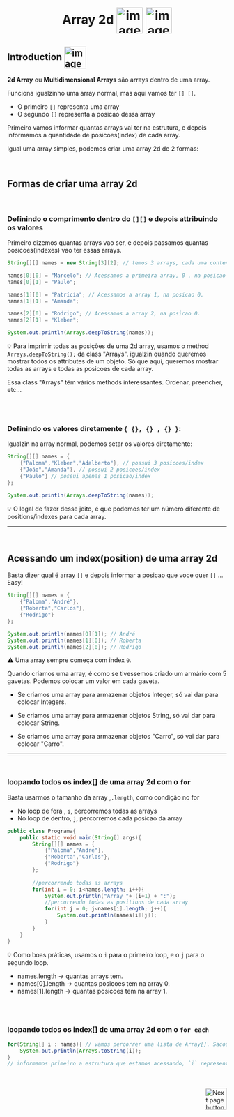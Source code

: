 <h1 align="center">
    Array 2d
    <img src="https://cdn-icons-png.flaticon.com/512/5519/5519708.png" alt="image icon" width="60px" align="center">
    <img src="https://cdn-icons-png.flaticon.com/512/5519/5519708.png" alt="image icon" width="60px" align="center">
</h1>

## Introduction <img src="https://cdn-icons-png.flaticon.com/512/1436/1436664.png" alt="imagem" width="50px" align="center">

**2d Array** ou **Multidimensional Arrays** são arrays dentro de uma array.

Funciona igualzinho uma array normal, mas aqui vamos ter `[] []`.

- O primeiro `[]` representa uma array
- O segundo `[]` representa a posicao dessa array

Primeiro vamos informar quantas arrays vai ter na estrutura, e depois informamos a quantidade de posicoes(index) de cada array.

Igual uma array simples, podemos criar uma array 2d de 2 formas:

<br>

## Formas de criar uma array 2d

<br>

### Definindo o comprimento dentro do `[][]` e depois attribuindo os valores

Primeiro dizemos quantas arrays vao ser, e depois passamos quantas posicoes(indexes) vao ter essas arrays.

```java
String[][] names = new String[3][2]; // temos 3 arrays, cada uma contendo 2 positions/indexes

names[0][0] = "Marcelo"; // Acessamos a primeira array, 0 , na posicao 0.
names[0][1] = "Paulo";

names[1][0] = "Patrícia"; // Acessamos a array 1, na posicao 0.
names[1][1] = "Amanda";

names[2][0] = "Rodrigo"; // Acessamos a array 2, na posicao 0.
names[2][1] = "Kleber";

System.out.println(Arrays.deepToString(names));
```

:bulb: Para imprimir todas as posições de uma 2d array, usamos o method `Arrays.deepToString();` da class "Arrays". igualzin quando queremos mostrar todos os attributes de um objeto. Só que aqui, queremos mostrar todas as arrays e todas as posicoes de cada array.

Essa class "Arrays" têm vários methods interessantes. Ordenar, preencher, etc...

<br>
<br>

### Definindo os valores diretamente `{ {}, {} , {} }`:
Igualzin na array normal, podemos setar os valores diretamente:

```java
String[][] names = {
    {"Paloma","Kleber","Adalberto"}, // possui 3 posicoes/index
    {"João","Amanda"}, // possui 2 posicoes/index
    {"Paulo"} // possui apenas 1 posicao/index
};

System.out.println(Arrays.deepToString(names));
```

💡 O legal de fazer desse jeito, é que podemos ter um número diferente de positions/indexes para cada array.

<hr>
<br>

## Acessando um index(position) de uma array 2d
Basta dizer qual é array `[]` e depois informar a posicao que voce quer `[]` ... Easy!

```java
String[][] names = {
    {"Paloma","André"},
    {"Roberta","Carlos"},
    {"Rodrigo"}
};

System.out.println(names[0][1]); // André
System.out.println(names[1][0]); // Roberta
System.out.println(names[2][0]); // Rodrigo
```

:warning: Uma array sempre começa com index `0`.


Quando criamos uma array, é como se tivessemos criado um armário com 5 gavetas. Podemos colocar um valor em cada gaveta.

- Se criamos uma array para armazenar objetos Integer, só vai dar para colocar Integers.

- Se criamos uma array para armazenar objetos String, só vai dar para colocar String.

- Se criamos uma array para armazenar objetos "Carro", só vai dar para colocar "Carro".

<hr>
<br>

### loopando todos os index[] de uma array 2d com o `for`
Basta usarmos o tamanho da array ,`.length`, como condição no for

- No loop de fora , `i`, percorremos todas as arrays
- No loop de dentro, `j`, percorremos cada posicao da array

```java
public class Programa{
    public static void main(String[] args){
        String[][] names = {
            {"Paloma","André"},
            {"Roberta","Carlos"},
            {"Rodrigo"}
        };
        
        //percorrendo todas as arrays
        for(int i = 0; i<names.length; i++){
            System.out.println("Array "+ (i+1) + ":");
            //percorrendo todas as positions de cada array
            for(int j = 0; j<names[i].length; j++){
                System.out.println(names[i][j]);
            }
        }
    }   
}
```


:bulb: Como boas práticas, usamos o `i` para o primeiro loop, e o `j` para o segundo loop.

- names.length -> quantas arrays tem.
- names[0].length -> quantas posicoes tem na array 0.
- names[1].length -> quantas posicoes tem na array 1.


<br>
<br>

### loopando todos os index[] de uma array 2d com o `for each`
```java
for(String[] i : names){ // vamos percorrer uma lista de Array[]. Sacou?
    System.out.println(Arrays.toString(i));
}
// informamos primeiro a estrutura que estamos acessando, `i` representa o index/posicao dessa array, qual é a array
```

<br>
<br>

<!-- Next Page Button -->
<a href="https://github.com/lGabrielDev/02.java/blob/main/Estudo/25.estrutura_de_dados/3.array_list/array_list.md">
  <img src="https://cdn-icons-png.flaticon.com/512/8175/8175884.png" alt="Next page button" width="50px" align="right">
</a>